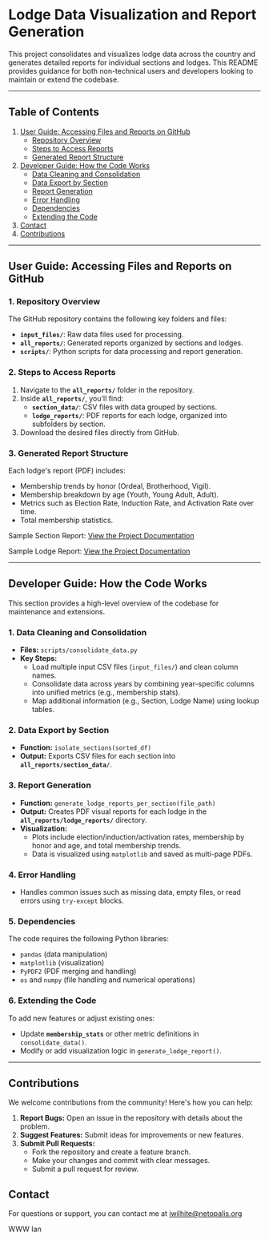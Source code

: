 # Lodge Data Visualization and Report Generation

This project consolidates and visualizes lodge data across the country and generates detailed reports for individual sections and lodges. This README provides guidance for both non-technical users and developers looking to maintain or extend the codebase.

---

## Table of Contents
1. [User Guide: Accessing Files and Reports on GitHub](#user-guide-accessing-files-and-reports-on-github)
   - [Repository Overview](#1-repository-overview)
   - [Steps to Access Reports](#2-steps-to-access-reports)
   - [Generated Report Structure](#3-generated-report-structure)
2. [Developer Guide: How the Code Works](#developer-guide-how-the-code-works)
   - [Data Cleaning and Consolidation](#1-data-cleaning-and-consolidation)
   - [Data Export by Section](#2-data-export-by-section)
   - [Report Generation](#3-report-generation)
   - [Error Handling](#4-error-handling)
   - [Dependencies](#5-dependencies)
   - [Extending the Code](#6-extending-the-code)
3. [Contact](#contact)
4. [Contributions](#contributions)

---

## User Guide: Accessing Files and Reports on GitHub

### 1. Repository Overview
The GitHub repository contains the following key folders and files:
- **`input_files/`**: Raw data files used for processing.
- **`all_reports/`**: Generated reports organized by sections and lodges.
- **`scripts/`**: Python scripts for data processing and report generation.

### 2. Steps to Access Reports
1. Navigate to the **`all_reports/`** folder in the repository.
2. Inside **`all_reports/`**, you'll find:
   - **`section_data/`**: CSV files with data grouped by sections.
   - **`lodge_reports/`**: PDF reports for each lodge, organized into subfolders by section.
3. Download the desired files directly from GitHub.

### 3. Generated Report Structure
Each lodge's report (PDF) includes:
- Membership trends by honor (Ordeal, Brotherhood, Vigil).
- Membership breakdown by age (Youth, Young Adult, Adult).
- Metrics such as Election Rate, Induction Rate, and Activation Rate over time.
- Total membership statistics.

Sample Section Report:
[View the Project Documentation](resources/G3_Visual_Report-1.png)

Sample Lodge Report:
[View the Project Documentation](resources/Netopalis%20Sipo%20Schipinachk_Visual_Report-1.png)


---

## Developer Guide: How the Code Works

This section provides a high-level overview of the codebase for maintenance and extensions.

### 1. **Data Cleaning and Consolidation**
- **Files:** `scripts/consolidate_data.py`
- **Key Steps:**
  - Load multiple input CSV files (`input_files/`) and clean column names.
  - Consolidate data across years by combining year-specific columns into unified metrics (e.g., membership stats).
  - Map additional information (e.g., Section, Lodge Name) using lookup tables.

### 2. **Data Export by Section**
- **Function:** `isolate_sections(sorted_df)`
- **Output:** Exports CSV files for each section into **`all_reports/section_data/`**.

### 3. **Report Generation**
- **Function:** `generate_lodge_reports_per_section(file_path)`
- **Output:** Creates PDF visual reports for each lodge in the **`all_reports/lodge_reports/`** directory.
- **Visualization:** 
  - Plots include election/induction/activation rates, membership by honor and age, and total membership trends.
  - Data is visualized using `matplotlib` and saved as multi-page PDFs.

### 4. **Error Handling**
- Handles common issues such as missing data, empty files, or read errors using `try-except` blocks.

### 5. **Dependencies**
The code requires the following Python libraries:
- `pandas` (data manipulation)
- `matplotlib` (visualization)
- `PyPDF2` (PDF merging and handling)
- `os` and `numpy` (file handling and numerical operations)

### 6. **Extending the Code**
To add new features or adjust existing ones:
- Update **`membership_stats`** or other metric definitions in `consolidate_data()`.
- Modify or add visualization logic in `generate_lodge_report()`.

---

## Contributions
We welcome contributions from the community! Here's how you can help:
1. **Report Bugs:** Open an issue in the repository with details about the problem.
2. **Suggest Features:** Submit ideas for improvements or new features.
3. **Submit Pull Requests:** 
   - Fork the repository and create a feature branch.
   - Make your changes and commit with clear messages.
   - Submit a pull request for review.

## Contact
For questions or support, you can contact me at iwilhite@netopalis.org 

WWW
Ian
